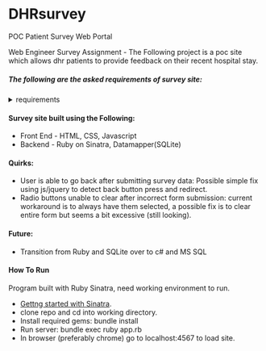 # DHRsurvey
POC Patient Survey Web Portal

Web Engineer Survey Assignment - The Following project is a poc site which allows dhr patients to provide feedback on their recent hospital stay.

##### The following are the asked requirements of survey site:
<details><summary>requirements</summary>

1.  The web application will consist of 2 pages and should be mobile friendly:
     A.  Page 1 - Survey Form for Patients that visited hospital
     B.  Page 2 - A thank you form
     
2.  Survey Form Page Should request for user input on the following
 
      A.  Satisfaction Assessment for each category (Response options should be: Unhappy, Neutral, Happy)
      - Courtesy of staff who admitted you
      - Room cleanliness
      - Noise level in and around your room
      - Quality of food
      - Friendliness/courtesy of nurses
      
      B.  Patient Details
      - First Name
      - Last Name
      - Phone Number (area code and full number)
        
3.  Thank You Page
 
      A.  Display “Thank you for providing your feedback”
      
      B.  Back button on browser should not allow user to go back to previous survey response
4.  Survey Entries
 
      A.  User entries should be stored to a database of your choice
      
      B.  Data should be stored to a database table, with appropriate storage types
      - Entry Time (date and time survey was submitted) - datetime
      - First Name
      - Last Name
      - Phone Number
      - Q1-Q5 Responses

Your web application will be assessed based on overall design, functionality and coding standards. Only allow entries if the survey form is filled out accurately. DHR Health Color is a Plus*: https://www.pantone.com/color-finder/3272-C. Key elements that will be reviewed:
 
1. User Interface Design
2. User Experience
3. Mobile friendly layout
4. Survey Entry Storage
5. Client Side Coding
6. Server Side Coding
</details>

#### Survey site built using the Following:
- Front End - HTML, CSS, Javascript
- Backend - Ruby on Sinatra, Datamapper(SQLite)

#### Quirks:
- User is able to go back after submitting survey data: Possible simple fix using js/jquery to detect back button press and redirect.
- Radio buttons unable to clear after incorrect form submission: current workaround is to always have them selected, a possible fix is to clear entire form but seems a bit excessive (still looking).

#### Future:
- Transition from Ruby and SQLite over to c# and MS SQL

#### How To Run
Program built with Ruby Sinatra, need working environment to run.
- [Gettng started with Sinatra](https://www.digitalocean.com/community/tutorials/how-to-install-and-get-started-with-sinatra-on-your-system-or-vps).
- clone repo and cd into working directory.
- Install required gems: bundle install
- Run server: bundle exec ruby app.rb
- In browser (preferably chrome) go to localhost:4567 to load site.
